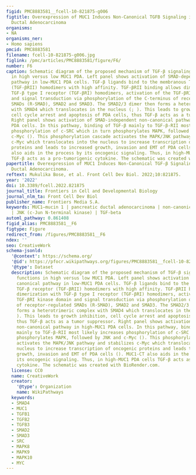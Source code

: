 ```yaml
---
figid: PMC8883581__fcell-10-821875-g006
figtitle: Overexpression of MUC1 Induces Non-Canonical TGFB Signaling in Pancreatic
  Ductal Adenocarcinoma
organisms:
- NA
organisms_ner:
- Homo sapiens
pmcid: PMC8883581
filename: fcell-10-821875-g006.jpg
figlink: /pmc/articles/PMC8883581/figure/F6/
number: F6
caption: Schematic diagram of the proposed mechanism of TGF-β signaling and functions
  in high versus low MUC1 PDA. Left panel shows activation of SMAD-dependent canonical
  pathway in low-MUC1 PDA cells. TGF-β ligands bind to the membranous TGF-β receptor
  (TGF-βRII) homodimers with high affinity. TGF-βRII binding allows dimerization with
  TGF-β type I receptor (TGF-βRI) homodimers, activation of the TGF-βRI kinase domain
  and signal transduction via phosphorylation of the C-terminus of receptor-regulated
  SMADs (R-SMAD), SMAD2 and SMAD3. The SMAD2/3 dimer then forms a heterotrimeric complex
  with SMAD4 which translocates in the nucleus (; ). This leads to growth inhibition,
  cell cycle arrest and apoptosis of PDA cells, thus TGF-β acts as a tumor suppressor.
  Right panel shows activation of SMAD-independent non-canonical pathway in high-MUC1
  PDA cells. In this pathway, binding of TGF-β mainly to TGF-β-RII most likely increases
  phosphorylation of c-SRC which in turn phosphorylates MAPK, followed by JNK and
  c-Myc (). This phosphorylation cascade activates the MAPK/JNK pathway and stabilizes
  c-Myc which translocates into the nucleus to increase transcription of oncogenic
  proteins and leads to increased growth, invasion and EMT of PDA cells (). MUC1-CT
  also aids in the process by its oncogenic signaling. Thus, in high-MUC1 PDA cells
  TGF-β acts as a pro-tumorigenic cytokine. The schematic was created with BioRender.com.
papertitle: Overexpression of MUC1 Induces Non-Canonical TGF-β Signaling in Pancreatic
  Ductal Adenocarcinoma.
reftext: Mukulika Bose, et al. Front Cell Dev Biol. 2022;10:821875.
year: '2022'
doi: 10.3389/fcell.2022.821875
journal_title: Frontiers in Cell and Developmental Biology
journal_nlm_ta: Front Cell Dev Biol
publisher_name: Frontiers Media S.A.
keywords: MUC1—mucin 1 | pancreatic ductal adenocarcinoma | non-canonical pathways
  | JNK (c-Jun N-terminal kinase) | TGF-beta
automl_pathway: 0.861408
figid_alias: PMC8883581__F6
figtype: Figure
redirect_from: /figures/PMC8883581__F6
ndex: ''
seo: CreativeWork
schema-jsonld:
  '@context': https://schema.org/
  '@id': https://pfocr.wikipathways.org/figures/PMC8883581__fcell-10-821875-g006.html
  '@type': Dataset
  description: Schematic diagram of the proposed mechanism of TGF-β signaling and
    functions in high versus low MUC1 PDA. Left panel shows activation of SMAD-dependent
    canonical pathway in low-MUC1 PDA cells. TGF-β ligands bind to the membranous
    TGF-β receptor (TGF-βRII) homodimers with high affinity. TGF-βRII binding allows
    dimerization with TGF-β type I receptor (TGF-βRI) homodimers, activation of the
    TGF-βRI kinase domain and signal transduction via phosphorylation of the C-terminus
    of receptor-regulated SMADs (R-SMAD), SMAD2 and SMAD3. The SMAD2/3 dimer then
    forms a heterotrimeric complex with SMAD4 which translocates in the nucleus (;
    ). This leads to growth inhibition, cell cycle arrest and apoptosis of PDA cells,
    thus TGF-β acts as a tumor suppressor. Right panel shows activation of SMAD-independent
    non-canonical pathway in high-MUC1 PDA cells. In this pathway, binding of TGF-β
    mainly to TGF-β-RII most likely increases phosphorylation of c-SRC which in turn
    phosphorylates MAPK, followed by JNK and c-Myc (). This phosphorylation cascade
    activates the MAPK/JNK pathway and stabilizes c-Myc which translocates into the
    nucleus to increase transcription of oncogenic proteins and leads to increased
    growth, invasion and EMT of PDA cells (). MUC1-CT also aids in the process by
    its oncogenic signaling. Thus, in high-MUC1 PDA cells TGF-β acts as a pro-tumorigenic
    cytokine. The schematic was created with BioRender.com.
  license: CC0
  name: CreativeWork
  creator:
    '@type': Organization
    name: WikiPathways
  keywords:
  - SMAD4
  - MUC1
  - TGFB1
  - TGFB2
  - TGFB3
  - SMAD2
  - SMAD3
  - SRC
  - MAPK8
  - MAPK9
  - MAPK10
  - MYC
---
```

